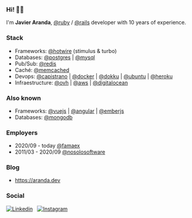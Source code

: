 ### Hi! &#128075;&#127996;

I'm **Javier Aranda**, [@ruby][ruby] / [@rails][rails] developer with 10 years of experience.


### Stack

* Frameworks: [@hotwire][hotwire] (stimulus & turbo)
* Databases: [@postgres][postgres] | [@mysql][mysql]
* Pub/Sub: [@redis][redis]
* Caché: [@memcached][memcached]
* Devops: [@capistrano][capistrano] | [@docker][docker] | [@dokku][dokku] | [@ubuntu][ubuntu] | [@heroku][heroku]
* Infraestructure: [@ovh][ovh] | [@aws][aws] | [@digitalocean][digitalocean]


### Also known

* Frameworks: [@vuejs][vuejs] | [@angular][angular] | [@emberjs][emberjs]
* Databases: [@mongodb][mongodb]


### Employers

* 2020/09 - today [@famaex][famaex]
* 2011/03 - 2020/09 [@nosolosoftware][nosolosoftware]


### Blog

* https://aranda.dev


### Social

[![Linkedin](https://img.shields.io/badge/javierarandavaro-1866C2?style=flat-square&logo=linkedin)][linkedin]
&nbsp;
[![Instagram](https://img.shields.io/badge/javiarandav-b23A95?style=flat-square&logo=instagram&logoColor=white)][instagram]


[ruby]: https://github.com/ruby "Ruby"
[rails]: https://github.com/rails "Ruby on Rails"
[hotwire]: https://github.com/hotwired "Hotwire"
[vuejs]: https://github.com/vuejs "Vue.js"
[angular]: https://github.com/angular "Angular"
[emberjs]: https://github.com/emberjs "Ember.js"
[postgres]: https://github.com/postgres "PostgreSQL"
[redis]: https://github.com/redis "Redis"
[mongodb]: https://github.com/mongodb "MongoDB"
[mysql]: https://github.com/mysql "MySQL"
[memcached]: https://github.com/memcached "Memcached"
[capistrano]: https://github.com/capistrano "Capistrano"
[docker]: https://github.com/docker "Docker"
[dokku]: https://github.com/dokku "Dokku"
[ubuntu]: https://github.com/ubuntu "Ubuntu"
[heroku]: https://github.com/heroku "Heroku"
[ovh]: https://github.com/ovh "OVH"
[aws]: https://github.com/aws "Amazon Web Services"
[digitalocean]: https://github.com/digitalocean "DigitalOcean"
[famaex]: https://github.com/famaex "Famaex"
[nosolosoftware]: https://github.com/nosolosoftware "NoSoloSoftware"
[linkedin]: https://www.linkedin.com/in/javierarandavaro "Linkedin: javierarandavaro"
[instagram]: https://www.instagram.com/javiarandav "Instagram: javiarandav"
